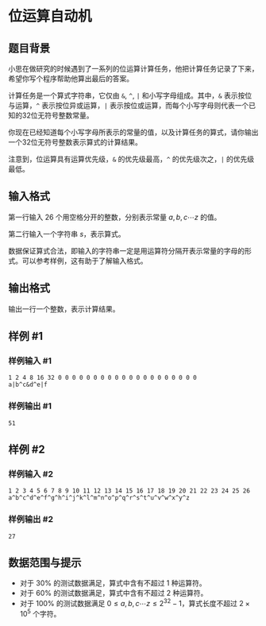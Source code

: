 # 位运算自动机

## 题目背景

小思在做研究的时候遇到了一系列的位运算计算任务，他把计算任务记录了下来，希望你写个程序帮助他算出最后的答案。

计算任务是一个算式字符串，它仅由 `&`, `^`, `|` 和小写字母组成。其中，`&` 表示按位与运算，`^` 表示按位异或运算，`|` 表示按位或运算，而每个小写字母则代表一个已知的32位无符号整数常量。

你现在已经知道每个小写字母所表示的常量的值，以及计算任务的算式，请你输出一个32位无符号整数表示算式的计算结果。

注意到，位运算具有运算优先级，`&` 的优先级最高，`^` 的优先级次之，`|` 的优先级最低。

## 输入格式

第一行输入 26 个用空格分开的整数，分别表示常量 $a, b, c \cdots z$ 的值。

第二行输入一个字符串 $s$，表示算式。

数据保证算式合法，即输入的字符串一定是用运算符分隔开表示常量的字母的形式。可以参考样例，这有助于了解输入格式。

## 输出格式

输出一行一个整数，表示计算结果。

## 样例 #1

### 样例输入 #1

```
1 2 4 8 16 32 0 0 0 0 0 0 0 0 0 0 0 0 0 0 0 0 0 0 0 0
a|b^c&d^e|f
```

### 样例输出 #1

```
51
```

## 样例 #2

### 样例输入 #2

```
1 2 3 4 5 6 7 8 9 10 11 12 13 14 15 16 17 18 19 20 21 22 23 24 25 26
a^b^c^d^e^f^g^h^i^j^k^l^m^n^o^p^q^r^s^t^u^v^w^x^y^z
```

### 样例输出 #2

```
27
```

## 数据范围与提示

- 对于 30% 的测试数据满足，算式中含有不超过 1 种运算符。
- 对于 60% 的测试数据满足，算式中含有不超过 2 种运算符。
- 对于 100% 的测试数据满足 $0 \le a, b, c \cdots z \le 2^{32} - 1$，算式长度不超过 $2 \times 10^5$ 个字符。
